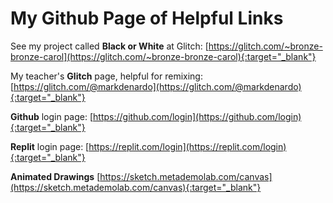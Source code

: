 # My Github Page of Helpful Links


See my project called **Black or White** at Glitch: [https://glitch.com/~bronze-bronze-carol](https://glitch.com/~bronze-bronze-carol){:target="_blank"}



My teacher's **Glitch** page, helpful for remixing: [https://glitch.com/@markdenardo](https://glitch.com/@markdenardo){:target="_blank"}



**Github** login page: [https://github.com/login](https://github.com/login){:target="_blank"} 




**Replit** login page: [https://replit.com/login](https://replit.com/login){:target="_blank"}





**Animated Drawings** [https://sketch.metademolab.com/canvas](https://sketch.metademolab.com/canvas){:target="_blank"}
